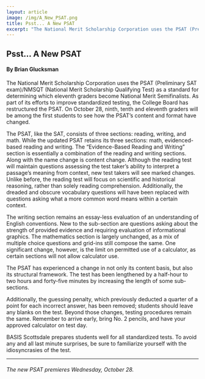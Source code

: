 ```yaml
---
layout: article
image: /img/A_New_PSAT.png
title: Psst... A New PSAT
excerpt: "The National Merit Scholarship Corporation uses the PSAT (Preliminary SAT exam)/NMSQT (National Merit Scholarship Qualifying Test) as a standard for determining which eleventh graders become National Merit Semifinalists."
---
```


<h2>Psst... A New PSAT</h2>
<h4>By Brian Glucksman</h4>

The National Merit Scholarship Corporation uses the PSAT (Preliminary SAT exam)/NMSQT (National Merit Scholarship Qualifying Test) as a standard for determining which eleventh graders become National Merit Semifinalists. As part of its efforts to improve standardized testing, the College Board has restructured the PSAT. On October 28, ninth, tenth and eleventh graders will be among the first students to see how the PSAT’s content and format have changed. 

The PSAT, like the SAT, consists of three sections: reading, writing, and math. While the updated PSAT retains its three sections: math, evidenced-based reading and writing. The “Evidence-Based Reading and Writing” section is essentially a combination of the reading and writing sections. Along with the name change is content change. Although the reading test will maintain questions assessing the test taker’s ability to interpret a passage’s meaning from context, new test takers will see marked changes. Unlike before, the reading test will focus on  scientific and historical reasoning, rather than solely reading comprehension. Additionally, the dreaded and obscure vocabulary questions will have been replaced with questions asking what a more common word means within a certain context. 

The writing section remains an essay-less evaluation of an understanding of English conventions. New to the sub-section are questions asking about the strength of provided evidence and requiring evaluation of informational graphics. The mathematics section is largely unchanged, as a mix of multiple choice questions and grid-ins still compose the same. One significant change, however, is the limit on permitted use of a calculator, as certain sections will not allow calculator use.

The PSAT has experienced a change in not only its content basis, but also its structural framework. The test has been lengthened by a half-hour to two hours and forty-five minutes by increasing the length of some sub-sections. 

Additionally, the guessing penalty, which previously deducted a quarter of a point for each incorrect answer, has been removed; students should leave any blanks on the test. Beyond those changes, testing procedures remain the same. Remember to arrive early, bring No. 2 pencils, and have your approved calculator on test day.

BASIS Scottsdale prepares students well for all standardized tests. To avoid any and all last minute surprises, be sure to familiarize yourself with the idiosyncrasies of the test. 

<hr style="border-color:#7D7D7D;height:0.5px;">

<h6>The new PSAT premieres Wednesday, October 28.</h6>
